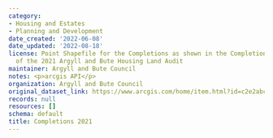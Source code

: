 ```yaml
---
category:
- Housing and Estates
- Planning and Development
date_created: '2022-06-08'
date_updated: '2022-08-18'
license: Point Shapefile for the Completions as shown in the Completions sections
  of the 2021 Argyll and Bute Housing Land Audit
maintainer: Argyll and Bute Council
notes: <p>arcgis API</p>
organization: Argyll and Bute Council
original_dataset_link: https://www.arcgis.com/home/item.html?id=c2e2abcb88394cb4bb1735e3ee05414f
records: null
resources: []
schema: default
title: Completions 2021
---
```

